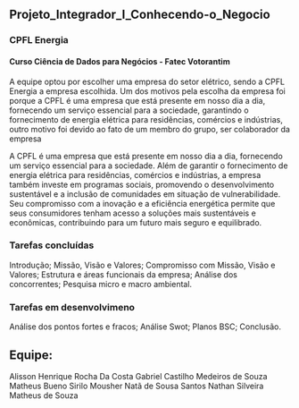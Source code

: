 ## Projeto_Integrador_I_Conhecendo-o_Negocio
### CPFL Energia
#### Curso Ciência de Dados para Negócios - Fatec Votorantim

A equipe optou por escolher uma empresa do setor elétrico, sendo a CPFL Energia a empresa escolhida. Um dos motivos pela escolha da empresa foi porque a CPFL é uma empresa que está presente em nosso dia a dia, fornecendo um serviço essencial para a sociedade, garantindo o fornecimento de energia elétrica para residências, comércios e indústrias, outro motivo foi devido ao fato de um membro do grupo, ser colaborador da empresa

A CPFL é uma empresa que está presente em nosso dia a dia, fornecendo um serviço essencial para a sociedade. Além de garantir o fornecimento de energia elétrica para residências, comércios e indústrias, a empresa também investe em programas sociais, promovendo o desenvolvimento sustentável e a inclusão de comunidades em situação de vulnerabilidade. Seu compromisso com a inovação e a eficiência energética permite que seus consumidores tenham acesso a soluções mais sustentáveis e econômicas, contribuindo para um futuro mais seguro e equilibrado.

### Tarefas concluídas
Introdução;
Missão, Visão e Valores;
Compromisso com Missão, Visão e Valores;
Estrutura e áreas funcionais da empresa;
Análise dos concorrentes;
Pesquisa micro e macro ambiental.

### Tarefas em desenvolvimeno
Análise dos pontos fortes e fracos;
Análise Swot;
Planos BSC;
Conclusão.

## Equipe:
Alisson Henrique Rocha Da Costa 
Gabriel Castilho Medeiros de Souza 
Matheus Bueno Sirilo 
Mousher Natã de Sousa Santos 
Nathan Silveira Matheus de Souza 

